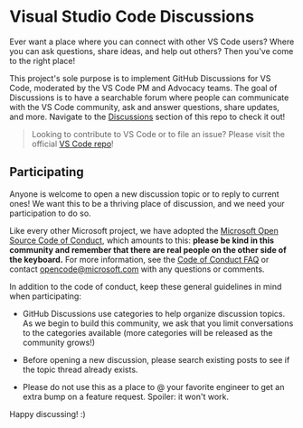# Visual Studio Code Discussions

Ever want a place where you can connect with other VS Code users? Where you can ask questions, share ideas, and help out others? Then you've come to the right place!

This project's sole purpose is to implement GitHub Discussions for VS Code, moderated by the VS Code PM and Advocacy teams. The goal of Discussions is to have a searchable forum where people can communicate with the VS Code community, ask and answer questions, share updates, and more. Navigate to the [Discussions](https://github.com/microsoft/vscode-discussions/discussions) section of this repo to check it out!

> Looking to contribute to VS Code or to file an issue? Please visit the official [VS Code repo](https://github.com/microsoft/vscode)!

## Participating

Anyone is welcome to open a new discussion topic or to reply to current ones! We want this to be a thriving place of discussion, and we need your participation to do so.

Like every other Microsoft project, we have adopted the [Microsoft Open Source Code of Conduct](https://opensource.microsoft.com/codeofconduct/), which amounts to this: **please be kind in this community and remember that there are real people on the other side of the keyboard.**
For more information, see the [Code of Conduct FAQ](https://opensource.microsoft.com/codeofconduct/faq/) or
contact [opencode@microsoft.com](mailto:opencode@microsoft.com) with any questions or comments. 

In addition to the code of conduct, keep these general guidelines in mind when participating:

- GitHub Discussions use categories to help organize discussion topics. As we begin to build this community, we ask that you limit conversations to the categories available (more categories will be released as the community grows!) 

- Before opening a new discussion, please search existing posts to see if the topic thread already exists.

- Please do not use this as a place to @ your favorite engineer to get an extra bump on a feature request. Spoiler: it won't work.

Happy discussing! :)

